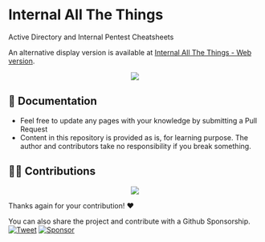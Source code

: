 # Internal All The Things

Active Directory and Internal Pentest Cheatsheets

An alternative display version is available at [Internal All The Things - Web version](https://swisskyrepo.github.io/InternalAllTheThings/).


<p align="center">
  <img src="https://raw.githubusercontent.com/swisskyrepo/InternalAllTheThings/master/assets/banner.png">
</p>


📖 Documentation
-----

* Feel free to update any pages with your knowledge by submitting a Pull Request
* Content in this repository is provided as is, for learning purpose. The author and contributors take no responsibility if you break something.


👨‍💻 Contributions
-----

<p align="center">
<a href="https://github.com/swisskyrepo/InternalAllTheThings/graphs/contributors">
  <img src="https://contrib.rocks/image?repo=swisskyrepo/InternalAllTheThings&max=36">
</a>
</p>

Thanks again for your contribution! :heart:

You can also share the project and contribute with a Github Sponsorship.    
[![Tweet](https://img.shields.io/twitter/url/http/shields.io.svg?style=social)](https://twitter.com/intent/tweet?text=Internal%20All%20The%20Things,%20a%20list%20of%20useful%20payloads%20and%20bypasses%20for%20Internal%20Security%20Assessments-%20by%20@pentest_swissky&url=https://github.com/swisskyrepo/InternalAllTheThings) 
[![Sponsor](https://img.shields.io/static/v1?label=Sponsor&message=%E2%9D%A4&logo=GitHub&link=https://github.com/sponsors/swisskyrepo)](https://github.com/sponsors/swisskyrepo)